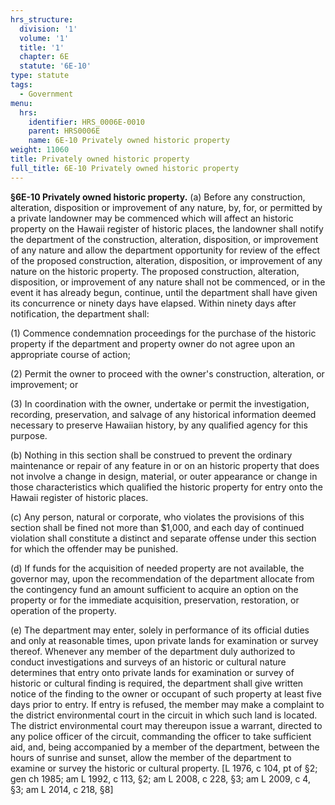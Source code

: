 ```yaml
---
hrs_structure:
  division: '1'
  volume: '1'
  title: '1'
  chapter: 6E
  statute: '6E-10'
type: statute
tags:
  - Government
menu:
  hrs:
    identifier: HRS_0006E-0010
    parent: HRS0006E
    name: 6E-10 Privately owned historic property
weight: 11060
title: Privately owned historic property
full_title: 6E-10 Privately owned historic property
---
```

**§6E-10 Privately owned historic property.** (a) Before any construction, alteration, disposition or improvement of any nature, by, for, or permitted by a private landowner may be commenced which will affect an historic property on the Hawaii register of historic places, the landowner shall notify the department of the construction, alteration, disposition, or improvement of any nature and allow the department opportunity for review of the effect of the proposed construction, alteration, disposition, or improvement of any nature on the historic property. The proposed construction, alteration, disposition, or improvement of any nature shall not be commenced, or in the event it has already begun, continue, until the department shall have given its concurrence or ninety days have elapsed. Within ninety days after notification, the department shall:

(1) Commence condemnation proceedings for the purchase of the historic property if the department and property owner do not agree upon an appropriate course of action;

(2) Permit the owner to proceed with the owner's construction, alteration, or improvement; or

(3) In coordination with the owner, undertake or permit the investigation, recording, preservation, and salvage of any historical information deemed necessary to preserve Hawaiian history, by any qualified agency for this purpose.

(b) Nothing in this section shall be construed to prevent the ordinary maintenance or repair of any feature in or on an historic property that does not involve a change in design, material, or outer appearance or change in those characteristics which qualified the historic property for entry onto the Hawaii register of historic places.

(c) Any person, natural or corporate, who violates the provisions of this section shall be fined not more than $1,000, and each day of continued violation shall constitute a distinct and separate offense under this section for which the offender may be punished.

(d) If funds for the acquisition of needed property are not available, the governor may, upon the recommendation of the department allocate from the contingency fund an amount sufficient to acquire an option on the property or for the immediate acquisition, preservation, restoration, or operation of the property.

(e) The department may enter, solely in performance of its official duties and only at reasonable times, upon private lands for examination or survey thereof. Whenever any member of the department duly authorized to conduct investigations and surveys of an historic or cultural nature determines that entry onto private lands for examination or survey of historic or cultural finding is required, the department shall give written notice of the finding to the owner or occupant of such property at least five days prior to entry. If entry is refused, the member may make a complaint to the district environmental court in the circuit in which such land is located. The district environmental court may thereupon issue a warrant, directed to any police officer of the circuit, commanding the officer to take sufficient aid, and, being accompanied by a member of the department, between the hours of sunrise and sunset, allow the member of the department to examine or survey the historic or cultural property. [L 1976, c 104, pt of §2; gen ch 1985; am L 1992, c 113, §2; am L 2008, c 228, §3; am L 2009, c 4, §3; am L 2014, c 218, §8]
